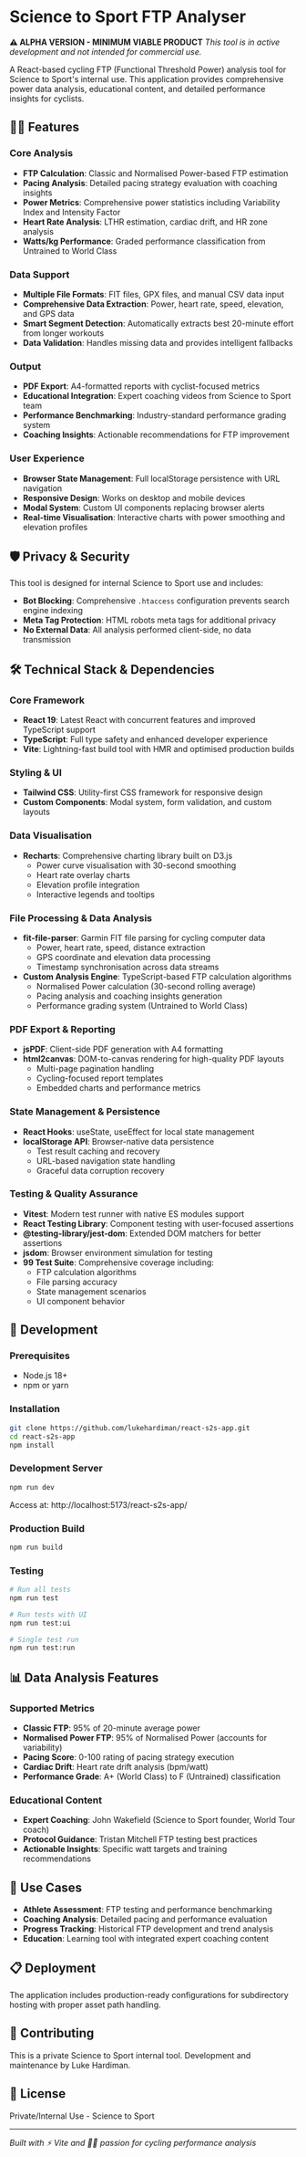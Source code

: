 # Science to Sport FTP Analyser

**⚠️ ALPHA VERSION - MINIMUM VIABLE PRODUCT**
*This tool is in active development and not intended for commercial use.*

A React-based cycling FTP (Functional Threshold Power) analysis tool for Science to Sport's internal use. This application provides comprehensive power data analysis, educational content, and detailed performance insights for cyclists.

## 🚴‍♂️ Features

### Core Analysis
- **FTP Calculation**: Classic and Normalised Power-based FTP estimation
- **Pacing Analysis**: Detailed pacing strategy evaluation with coaching insights
- **Power Metrics**: Comprehensive power statistics including Variability Index and Intensity Factor
- **Heart Rate Analysis**: LTHR estimation, cardiac drift, and HR zone analysis
- **Watts/kg Performance**: Graded performance classification from Untrained to World Class

### Data Support
- **Multiple File Formats**: FIT files, GPX files, and manual CSV data input
- **Comprehensive Data Extraction**: Power, heart rate, speed, elevation, and GPS data
- **Smart Segment Detection**: Automatically extracts best 20-minute effort from longer workouts
- **Data Validation**: Handles missing data and provides intelligent fallbacks

### Output
- **PDF Export**: A4-formatted reports with cyclist-focused metrics
- **Educational Integration**: Expert coaching videos from Science to Sport team
- **Performance Benchmarking**: Industry-standard performance grading system
- **Coaching Insights**: Actionable recommendations for FTP improvement

### User Experience
- **Browser State Management**: Full localStorage persistence with URL navigation
- **Responsive Design**: Works on desktop and mobile devices
- **Modal System**: Custom UI components replacing browser alerts
- **Real-time Visualisation**: Interactive charts with power smoothing and elevation profiles

## 🛡️ Privacy & Security

This tool is designed for internal Science to Sport use and includes:
- **Bot Blocking**: Comprehensive `.htaccess` configuration prevents search engine indexing
- **Meta Tag Protection**: HTML robots meta tags for additional privacy
- **No External Data**: All analysis performed client-side, no data transmission

## 🛠️ Technical Stack & Dependencies

### Core Framework
- **React 19**: Latest React with concurrent features and improved TypeScript support
- **TypeScript**: Full type safety and enhanced developer experience
- **Vite**: Lightning-fast build tool with HMR and optimised production builds

### Styling & UI
- **Tailwind CSS**: Utility-first CSS framework for responsive design
- **Custom Components**: Modal system, form validation, and custom layouts

### Data Visualisation
- **Recharts**: Comprehensive charting library built on D3.js
  - Power curve visualisation with 30-second smoothing
  - Heart rate overlay charts
  - Elevation profile integration
  - Interactive legends and tooltips

### File Processing & Data Analysis
- **fit-file-parser**: Garmin FIT file parsing for cycling computer data
  - Power, heart rate, speed, distance extraction
  - GPS coordinate and elevation data processing
  - Timestamp synchronisation across data streams
- **Custom Analysis Engine**: TypeScript-based FTP calculation algorithms
  - Normalised Power calculation (30-second rolling average)
  - Pacing analysis and coaching insights generation
  - Performance grading system (Untrained to World Class)

### PDF Export & Reporting
- **jsPDF**: Client-side PDF generation with A4 formatting
- **html2canvas**: DOM-to-canvas rendering for high-quality PDF layouts
  - Multi-page pagination handling
  - Cycling-focused report templates
  - Embedded charts and performance metrics

### State Management & Persistence
- **React Hooks**: useState, useEffect for local state management
- **localStorage API**: Browser-native data persistence
  - Test result caching and recovery
  - URL-based navigation state handling
  - Graceful data corruption recovery

### Testing & Quality Assurance
- **Vitest**: Modern test runner with native ES modules support
- **React Testing Library**: Component testing with user-focused assertions
- **@testing-library/jest-dom**: Extended DOM matchers for better assertions
- **jsdom**: Browser environment simulation for testing
- **99 Test Suite**: Comprehensive coverage including:
  - FTP calculation algorithms
  - File parsing accuracy
  - State management scenarios
  - UI component behavior

## 🚀 Development

### Prerequisites
- Node.js 18+ 
- npm or yarn

### Installation
```bash
git clone https://github.com/lukehardiman/react-s2s-app.git
cd react-s2s-app
npm install
```

### Development Server
```bash
npm run dev
```
Access at: http://localhost:5173/react-s2s-app/

### Production Build
```bash
npm run build
```

### Testing
```bash
# Run all tests
npm run test

# Run tests with UI
npm run test:ui

# Single test run
npm run test:run
```

## 📊 Data Analysis Features

### Supported Metrics
- **Classic FTP**: 95% of 20-minute average power
- **Normalised Power FTP**: 95% of Normalised Power (accounts for variability)
- **Pacing Score**: 0-100 rating of pacing strategy execution
- **Cardiac Drift**: Heart rate drift analysis (bpm/watt)
- **Performance Grade**: A+ (World Class) to F (Untrained) classification

### Educational Content
- **Expert Coaching**: John Wakefield (Science to Sport founder, World Tour coach)
- **Protocol Guidance**: Tristan Mitchell FTP testing best practices
- **Actionable Insights**: Specific watt targets and training recommendations

## 🏥 Use Cases

- **Athlete Assessment**: FTP testing and performance benchmarking
- **Coaching Analysis**: Detailed pacing and performance evaluation
- **Progress Tracking**: Historical FTP development and trend analysis
- **Education**: Learning tool with integrated expert coaching content

## 📋 Deployment

The application includes production-ready configurations for subdirectory hosting with proper asset path handling.

## 🤝 Contributing

This is a private Science to Sport internal tool. Development and maintenance by Luke Hardiman.

## 📄 License

Private/Internal Use - Science to Sport

---

*Built with ⚡ Vite and 🚴‍♂️ passion for cycling performance analysis*